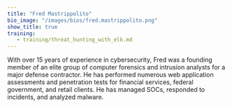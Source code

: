 ```yaml
---
title: "Fred Mastrippolito"
bio_image: "/images/bios/fred.mastrippolito.png"
show_title: true
training:
   - training/threat_hunting_with_elk.md
---
```

With over 15 years of experience in cybersecurity, Fred was a founding member of an elite group of computer forensics and intrusion analysts for a major defense contractor. He has performed numerous web application assessments and penetration tests for financial services, federal government, and retail clients. He has managed SOCs, responded to incidents, and analyzed malware.